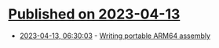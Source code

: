 # [Published on 2023-04-13](index.md)

* [2023-04-13, 06:30:03](https://lobste.rs/s/9rwcoj/writing_portable_arm64_assembly) - [Writing portable ARM64 assembly](https://ariadne.space/2023/04/13/writing-portable-arm64-assembly/)
